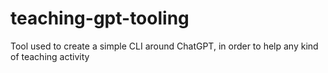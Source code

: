 # teaching-gpt-tooling
Tool used to create a simple CLI around ChatGPT, in order to help any kind of teaching activity
